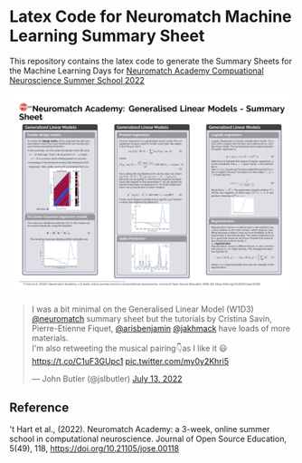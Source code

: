 # Latex Code for Neuromatch Machine Learning Summary Sheet

This repository contains the latex code to generate the Summary Sheets for the Machine Learning Days for [Neuromatch Academy Compuational Neuroscience Summer School 2022](https://compneuro.neuromatch.io/tutorials/intro.html)

![W1D3_GLM](W1D3_GLM.png)


<blockquote class="twitter-tweet"><p lang="en" dir="ltr">I was a bit minimal on the Generalised Linear Model (W1D3) <a href="https://twitter.com/neuromatch?ref_src=twsrc%5Etfw">@neuromatch</a> summary sheet but the tutorials by Cristina Savin, Pierre-Etienne Fiquet, <a href="https://twitter.com/arisbenjamin?ref_src=twsrc%5Etfw">@arisbenjamin</a> <a href="https://twitter.com/jakhmack?ref_src=twsrc%5Etfw">@jakhmack</a> have loads of more materials.<br>I&#39;m also retweeting the musical pairing👇as I like it 😃 <a href="https://t.co/C1uF3GUpc1">https://t.co/C1uF3GUpc1</a> <a href="https://t.co/my0y2Khri5">pic.twitter.com/my0y2Khri5</a></p>&mdash; John Butler (@jslbutler) <a href="https://twitter.com/jslbutler/status/1547193236686622726?ref_src=twsrc%5Etfw">July 13, 2022</a></blockquote> <script async src="https://platform.twitter.com/widgets.js" charset="utf-8"></script>


## Reference 
't Hart et al., (2022). Neuromatch Academy: a 3-week, online summer school in computational neuroscience. Journal of Open Source Education, 5(49), 118, https://doi.org/10.21105/jose.00118
